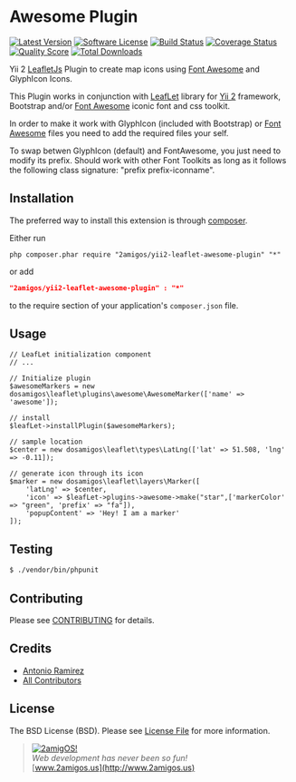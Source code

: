 Awesome Plugin
==============

[![Latest Version](https://img.shields.io/github/tag/2amigos/yii2-leaflet-awesome-plugin.svg?style=flat-square&label=release)](https://github.com/2amigos/yii2-leaflet-awesome-plugin/tags)
[![Software License](https://img.shields.io/badge/license-MIT-brightgreen.svg?style=flat-square)](LICENSE.md)
[![Build Status](https://img.shields.io/travis/2amigos/yii2-leaflet-awesome-plugin/master.svg?style=flat-square)](https://travis-ci.org/2amigos/yii2-leaflet-awesome-plugin)
[![Coverage Status](https://img.shields.io/scrutinizer/coverage/g/2amigos/yii2-leaflet-awesome-plugin.svg?style=flat-square)](https://scrutinizer-ci.com/g/2amigos/yii2-leaflet-awesome-plugin/code-structure)
[![Quality Score](https://img.shields.io/scrutinizer/g/2amigos/yii2-leaflet-awesome-plugin.svg?style=flat-square)](https://scrutinizer-ci.com/g/2amigos/yii2-leaflet-awesome-plugin)
[![Total Downloads](https://img.shields.io/packagist/dt/2amigos/yii2-leaflet-awesome-plugin.svg?style=flat-square)](https://packagist.org/packages/2amigos/yii2-leaflet-awesome-plugin)

Yii 2 [LeafletJs](http://leafletjs.com/) Plugin to create map icons using [Font Awesome](http://fontawesome.io/) and GlyphIcon Icons.

This Plugin works in conjunction with [LeafLet](https://github.com/2amigos/yii2-leaflet-extension)
library for [Yii 2](https://github.com/yiisoft/yii2) framework, Bootstrap and/or [Font Awesome](http://fontawesome.io/) iconic font and css toolkit. 

In order to make it work with GlyphIcon (included with Bootstrap) or [Font Awesome](http://fontawesome.io/) files you need to add the required files your self.

To swap betwen GlyphIcon (default) and FontAwesome, you just need to modify its prefix. Should work with other Font Toolkits as long as it follows the following class signature: "prefix prefix-iconname".

Installation
------------
The preferred way to install this extension is through [composer](http://getcomposer.org/download/).

Either run

```
php composer.phar require "2amigos/yii2-leaflet-awesome-plugin" "*"
```
or add

```json
"2amigos/yii2-leaflet-awesome-plugin" : "*"
```

to the require section of your application's `composer.json` file.

Usage
-----

```
// LeafLet initialization component
// ...

// Initialize plugin
$awesomeMarkers = new dosamigos\leaflet\plugins\awesome\AwesomeMarker(['name' => 'awesome']);

// install
$leafLet->installPlugin($awesomeMarkers);

// sample location
$center = new dosamigos\leaflet\types\LatLng(['lat' => 51.508, 'lng' => -0.11]);

// generate icon through its icon
$marker = new dosamigos\leaflet\layers\Marker([
    'latLng' => $center,
    'icon' => $leafLet->plugins->awesome->make("star",['markerColor' => "green", 'prefix' => "fa"]),
    'popupContent' => 'Hey! I am a marker'
]);

```

Testing
-------

```bash
$ ./vendor/bin/phpunit
```

Contributing
------------

Please see [CONTRIBUTING](CONTRIBUTING.md) for details.

Credits
-------

- [Antonio Ramirez](https://github.com/tonydspaniard)
- [All Contributors](../../contributors)

License
-------

The BSD License (BSD). Please see [License File](LICENSE.md) for more information.

> [![2amigOS!](http://www.gravatar.com/avatar/55363394d72945ff7ed312556ec041e0.png)](http://www.2amigos.us)  
<i>Web development has never been so fun!</i>  
[www.2amigos.us](http://www.2amigos.us)
